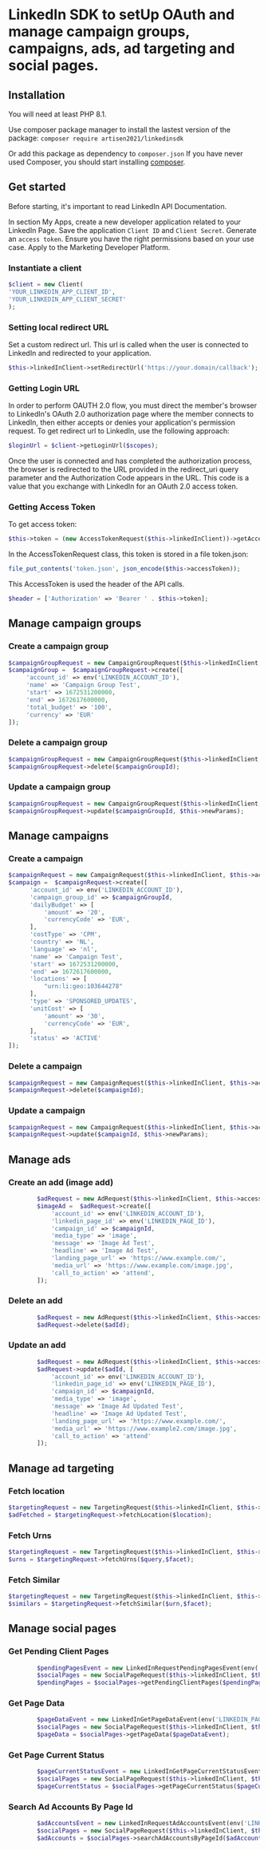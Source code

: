 # LinkedIn SDK to setUp OAuth and manage campaign groups, campaigns, ads, ad targeting and social pages.



## Installation

You will need at least PHP 8.1.

Use composer package manager to install the lastest version of the package:
`composer require artisen2021/linkedinsdk`

Or add this package as dependency to `composer.json`
If you have never used Composer, you should start installing [composer](https://phptherightway.com/#composer_and_packagist).



## Get started

Before starting, it's important to read LinkedIn API Documentation.

In section My Apps, create a new developer application related to your LinkedIn Page.
Save the application `Client ID` and `Client Secret`.
Generate an `access token`.
Ensure you have the right permissions based on your use case.
Apply to the Marketing Developer Platform.

### Instantiate a client

```php
$client = new Client(
'YOUR_LINKEDIN_APP_CLIENT_ID',
'YOUR_LINKEDIN_APP_CLIENT_SECRET'
);
```

### Setting local redirect URL

Set a custom redirect url. This url is called when the user is connected to LinkedIn and redirected to your application.
```php
$this->linkedInClient->setRedirectUrl('https://your.domain/callback');
```

### Getting Login URL

In order to perform OAUTH 2.0 flow, you must direct the member's browser to LinkedIn's OAuth 2.0 authorization page where the member connects to LinkedIn, then either accepts or denies your application's permission request. 
To get redirect url to LinkedIn, use the following approach:
```php
$loginUrl = $client->getLoginUrl($scopes); 
```
Once the user is connected and has completed the authorization process, the browser is redirected to the URL provided in the redirect_uri query parameter and the Authorization Code appears in the URL.
This code is a value that you exchange with LinkedIn for an OAuth 2.0 access token.

### Getting Access Token

To get access token:
```php
$this->token = (new AccessTokenRequest($this->linkedInClient))->getAccessToken($code)->getToken();
```
In the AccessTokenRequest class, this token is stored in a file token.json:
```php
file_put_contents('token.json', json_encode($this->accessToken));
```

This AccessToken is used the header of the API calls.
```php
$header = ['Authorization' => 'Bearer ' . $this->token];
```

## Manage campaign groups

### Create a campaign group

```php
$campaignGroupRequest = new CampaignGroupRequest($this->linkedInClient, $this->accessTokenCode);
$campaignGroup =  $campaignGroupRequest->create([
     'account_id' => env('LINKEDIN_ACCOUNT_ID'),
     'name' => 'Campaign Group Test',
     'start' => 1672531200000,
     'end' => 1672617600000,
     'total_budget' => '100',
     'currency' => 'EUR'
]);
```

### Delete a campaign group

```php
$campaignGroupRequest = new CampaignGroupRequest($this->linkedInClient, $this->accessTokenCode);
$campaignGroupRequest->delete($campaignGroupId);
```

### Update a campaign group

```php
$campaignGroupRequest = new CampaignGroupRequest($this->linkedInClient, $this->accessTokenCode);
$campaignGroupRequest->update($campaignGroupId, $this->newParams);
```

## Manage campaigns

### Create a campaign 

```php
$campaignRequest = new CampaignRequest($this->linkedInClient, $this->accessTokenCode);
$campaign =  $campaignRequest->create([
      'account_id' => env('LINKEDIN_ACCOUNT_ID'),
      'campaign_group_id' => $campaignGroupId,
      'dailyBudget' => [
          'amount' => '20',
          'currencyCode' => 'EUR',
      ],
      'costType' => 'CPM',
      'country' => 'NL',
      'language' => 'nl',
      'name' => 'Campaign Test',
      'start' => 1672531200000,
      'end' => 1672617600000,
      'locations' => [
          "urn:li:geo:103644278"
      ],
      'type' => 'SPONSORED_UPDATES',
      'unitCost' => [
          'amount' => '30',
          'currencyCode' => 'EUR',
      ],
      'status' => 'ACTIVE'
]);
```

### Delete a campaign 

```php
$campaignRequest = new CampaignRequest($this->linkedInClient, $this->accessTokenCode);
$campaignRequest->delete($campaignId);
```

### Update a campaign 

```php
$campaignRequest = new CampaignRequest($this->linkedInClient, $this->accessTokenCode);
$campaignRequest->update($campaignId, $this->newParams);
```


## Manage ads

### Create an add (image add)

```php
        $adRequest = new AdRequest($this->linkedInClient, $this->accessTokenCode);
        $imageAd =  $adRequest->create([
            'account_id' => env('LINKEDIN_ACCOUNT_ID'),
            'linkedin_page_id' => env('LINKEDIN_PAGE_ID'),
            'campaign_id' => $campaignId,
            'media_type' => 'image',
            'message' => 'Image Ad Test',
            'headline' => 'Image Ad Test',
            'landing_page_url' => 'https://www.example.com/',
            'media_url' => 'https://www.example.com/image.jpg',
            'call_to_action' => 'attend',
        ]);
```

### Delete an add

```php
        $adRequest = new AdRequest($this->linkedInClient, $this->accessTokenCode);
        $adRequest->delete($adId);
```

### Update an add

```php
        $adRequest = new AdRequest($this->linkedInClient, $this->accessTokenCode);
        $adRequest->update($adId, [
            'account_id' => env('LINKEDIN_ACCOUNT_ID'),
            'linkedin_page_id' => env('LINKEDIN_PAGE_ID'),
            'campaign_id' => $campaignId,
            'media_type' => 'image',
            'message' => 'Image Ad Updated Test',
            'headline' => 'Image Ad Updated Test',
            'landing_page_url' => 'https://www.example.com/',
            'media_url' => 'https://www.example2.com/image.jpg',
            'call_to_action' => 'attend'
        ]);
```


## Manage ad targeting

### Fetch location
```php
$targetingRequest = new TargetingRequest($this->linkedInClient, $this->accessTokenCode);
$adFetched = $targetingRequest->fetchLocation($location);
```

### Fetch Urns
```php
$targetingRequest = new TargetingRequest($this->linkedInClient, $this->accessTokenCode);
$urns = $targetingRequest->fetchUrns($query,$facet);
```

### Fetch Similar
```php
$targetingRequest = new TargetingRequest($this->linkedInClient, $this->accessTokenCode);
$similars = $targetingRequest->fetchSimilar($urn,$facet);
```


## Manage social pages

### Get Pending Client Pages
```php
        $pendingPagesEvent = new LinkedInRequestPendingPagesEvent(env('LINKEDIN_PAGE_ID'));
        $socialPages = new SocialPageRequest($this->linkedInClient, $this->accessTokenCode);
        $pendingPages = $socialPages->getPendingClientPages($pendingPagesEvent);
```

### Get Page Data
```php
        $pageDataEvent = new LinkedInGetPageDataEvent(env('LINKEDIN_PAGE_ID'));
        $socialPages = new SocialPageRequest($this->linkedInClient, $this->accessTokenCode);
        $pageData = $socialPages->getPageData($pageDataEvent);
```

### Get Page Current Status
```php
        $pageCurrentStatusEvent = new LinkedInGetPageCurrentStatusEvent(env('LINKEDIN_PAGE_ID'));
        $socialPages = new SocialPageRequest($this->linkedInClient, $this->accessTokenCode);
        $pageCurrentStatus = $socialPages->getPageCurrentStatus($pageCurrentStatusEvent);
```

### Search Ad Accounts By Page Id
```php
        $adAccountsEvent = new LinkedInRequestAdAccountsEvent(env('LINKEDIN_PAGE_ID'));
        $socialPages = new SocialPageRequest($this->linkedInClient, $this->accessTokenCode);
        $adAccounts = $socialPages->searchAdAccountsByPageId($adAccountsEvent);
```
















